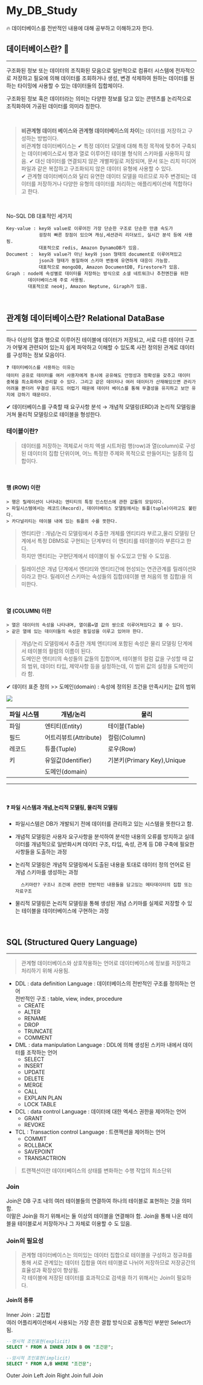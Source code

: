 # My_DB_Study 
🔥 데이터베이스를 전반적인 내용에 대해 공부하고 이해하고자 한다.

## 데이터베이스란?  💾
---
구조화된 정보 또는 데이터의 조직화된 모음으로 일반적으로 컴퓨터 시스템에 전자적으로 저장하고 필요에 의해 데이터를 조회하거나 생성, 변경 삭제하여 원하는 데이터를 원하는 타이밍에 사용할 수 있는 데이터들의 집합체이다.

구조화된 정보 혹은 데이터라는 의미는 다양한 정보를 담고 있는 콘텐츠를 논리적으로 조직화하여 가공된 데이터를 의미라 칭한다.

<br>

> <b>비관계형 데이터 베이스와 관계형 데이터베이스의 차이</b>는 데이터를 저장하고 구성하는 방법이다.   
비관계형 데이터베이스는  ✔ 특정 데이터 모델에 대해 특정 목적에 맞추어 구축되는 데이터베이스로서  행과 열로 이루어진 테이블 형식의 스키마를 사용하지 않음.
✔ 대신 데이터를 연결되지 않은 개별파일로 저장되며, 문서 또는 리치 미디어 파일과 같은 복잡하고 구조화되지 않은 데이터 유형에 사용할 수 있다.  
✔ 관계형 데이터베이스와 달리 유연한 데이터 모델을 따르므로 자주 변경되는 데이터를 저장하거나 다양한 유형의 데이터를 처리하는 애플리케이션에 적합하다고 한다.

<br>

No-SQL DB 대표적인 세가지
```
Key-value : key와 value로 이루어진 가장 단순한 구조로 단순한 만큼 속도가 
            굉장히 빠른 장점이 있으며 캐싱,세션관리 리더보드, 실시간 분석 등에 사용됨. 
            대표적으로 redis, Amazon DynamoDB가 있음.
Document :  key와 value가 아닌 key와 json 형태의 document로 이루어져있고
            json과 형태가 동일하여 스키마 변동에 유연하게 대응이 가능함.
            대표적으로 mongoDB, Amazon DocumentDB, Firestore가 있음.
Graph : node에 속성별로 데이터를 저장하는 방식으로 소셜 네트워크나 추천엔진을 위한
        데이터베이스에 주로 사용됨.
        대표적으로 neo4j, Amazon Neptune, Giraph가 있음.
```
<br>


## 관계형 데이터베이스란?  Relational DataBase
---
하나 이상의 열과 행으로 이루어진 테이블에 데이터가 저장되고, 서로 다른 데이터 구조가 어떻게 관련되어 있는지 쉽게 파악하고 이해할 수 있도록 사전 정의된 관계로 데이터를 구성하는 정보 모음이다.

```
❓ 데이터베이스를 사용하는 이유는 
데이터 공유로 데이터를 여러 사용자에게 동시에 공유해도 안정성과 정확성을 갖추고 데이터 중복을 최소화하여 관리할 수 있다. 그리고 같은 데이터나 여러 데이터가 산재해있으면 관리가 어려울 뿐더러 무결성 유지도 어렵기 때문에 데이터 베이스를 통해 무결성을 유지하고 보안 유지에 강하기 때문이다.
```

✔ 데이터베이스를 구축할 때 요구사항 분석 → 개념적 모델링(ERD)과 논리적 모델링을 거쳐 물리적 모델링으로 테이블을 형성한다.

### 테이블이란?
> 데이터를 저장하는 객체로서 마치 엑셀 시트처럼 행(row)과 열(column)로 구성된 데이터의 집합 단위이며, 어느 특정한 주제와 목적으로 만들어지는 일종의 집합이다.

<br>

#### 행 (ROW) 이란
```
> 행은 릴레이션이 나타내는 엔티티의 특정 인스턴스에 관한 값들의 모임이다.  
> 파일시스템에서는 레코드(Record), 데이터베이스 모델링에서는 튜플(tuple)이라고도 불린다.
> 카다널리티는 테이블 내에 있는 튜플의 수를 뜻한다.   
```   
> 엔티티란 : 개념/논리 모델링에서 추출한 개체를 엔티티라 부르고,물리 모델링 단계에서 특정 DBMS로 구현되는 단계부터 이 엔티티를 테이블이라 부른다고 한다.  
하지만 엔티티는 구현단계에서 테이블이 될 수도있고 안될 수 도있음.

> 릴레이션은 개념 단계에서 엔티티와 엔티티간에 현성되는 연관관계를 릴레이션R이라고 한다.
> 릴레이션 스키마는 속성들의 집합(테이블 맨 처음의 행 집합)을 의미한다.

<br>

#### 열 (COLUMN) 이란
```
> 열은 데이터의 속성을 나타내며, 열이름=열 값의 쌍으로 이루어져있다고 볼 수 있다.
> 같은 열에 있는 데이터들의 속성은 동일성을 이루고 있어야 한다.
```
> 개념/논리 모델링에서 추출한 개체 엔티티에 포함된 속성은 물리 모델링 단계에서 테이블의 컬럼의 이름이 된다.  
> 도메인은 엔티티의 속성들의 값들의 집합이며, 테이블의 컬럼 값을 구성할 때 값의 범위, 데이터 타입, 제약사항 등을 설정하는데, 이 범위 값의 설정을 도메인이라 함.  

✔ 데이터 표준 정의 >> 도메인(domain) : 속성에 정의된 조건을 만족시키는 값의 범위 


<img src="http://wiki.hash.kr/images/a/a3/%EB%A6%B4%EB%A0%88%EC%9D%B4%EC%85%98_%EA%B5%AC%EC%A1%B0.png">

|파일 시스템|개념/논리|물리|
|--|--|--|
|파일|엔티티(Entity)|테이블(Table)|
|필드|어트리뷰트(Attribute)|컬럼(Column)|
|레코드|튜플(Tuple)|로우(Row)|
|키|유일값(Identifier)|기본키(Primary Key),Unique|
||도메인(domain)||


---

<br>

#### ❓ 파일 시스템과 개념,논리적 모델링, 물리적 모델링
- 파일시스템은 DB가 개발되기 전에 데이터를 관리하고 있는 시스템을 뜻한다고 함.

- 개념적 모델링은 사용자 요구사항을 분석하여 분석한 내용의 오류를 방지하고 실데이터를 개념적으로 일반화시켜 데이터 구조, 타입, 속성, 관계 등 DB 구축에 필요한 사항들을 도출하는 과정

- 논리적 모델링은 개념적 모델링에서 도출된 내용을 토대로 데이터 정의 언어로 된 개념 스키마를 생성하는 과정  

        스키마란? 구조나 조건에 관련한 전반적인 내용들을 담고있는 메타데이터의 집합 또는 자료구조

- 물리적 모델링은 논리적 모델링을 통해 생성된 개념 스키마를 실제로 저장할 수 있는 테이블을 데이터베이스에 구현하는 과정

<br>

## SQL (Structured Query Language)
---
> 관계형 데이터베이스와 상호작용하는 언어로 데이터베이스에 정보를 저장하고 처리하기 위해 사용됨.

- DDL : data definition Language : 데이터베이스의 전반적인 구조를 정의하는 언어<br>
  전반적인 구조 : table, view, index, procedure
    + CREATE
    + ALTER
    + RENAME
    + DROP
    + TRUNCATE
    + COMMENT
- DML : data manipulation Language : DDL에 의해 생성된 스키마 내에서 데이터를 조작하는 언어
    + SELECT
    + INSERT
    + UPDATE
    + DELETE
    + MERGE
    + CALL
    + EXPLAIN PLAN
    + LOCK TABLE
- DCL : data control Language : 데이터에 대한 엑세스 권한을 제어하는 언어
    + GRANT
    + REVOKE
- TCL : Transaction control Language : 트랜젝션을 제어하는 언어
    + COMMIT
    + ROLLBACK
    + SAVEPOINT
    + TRANSACTRION

> 트랜젝션이란 데이터베이스의 상태를 변화하는 수행 작업의 최소단위

### Join
Join은 DB 구조 내의 여러 테이블들의 연결하여 하나의 테이블로 표현하는 것을 의미함.<br>
이말은 Join을 하기 위해서는 둘 이상의 테이블을 연결해야 함.
Join을 통해 나온 테이블을 테이블로서 저장하거나 그 자체로 이용할 수 도 있음.

### Join의 필요성
> 관계형 데이터베이스는 의미있는 데이터 집합으로 테이블을 구성하고 정규화를 통해 서로 관계있는 데이터 집합을 여러 테이블로 나뉘어 저장하므로 저장공간의 효율성과 확장성이 향상됨. <br>
각 테이블에 저장된 데이터를 효과적으로 검색을 하기 위해서는 Join이 필요하다.

#### Join의 종류
Inner Join : 교집합  
여러 어플리케이션에서 사용되는 가장 흔한 결합 방식으로 공통적인 부분만 Select가 됨.
```SQL
--명시적 조인표현(explicit)
SELECT * FROM A INNER JOIN B ON "조건문";

--암시적 조인표현(implicit)
SELECT * FROM A,B WHERE "조건문";
```
Outer Join
Left Join
Right Join
full Join